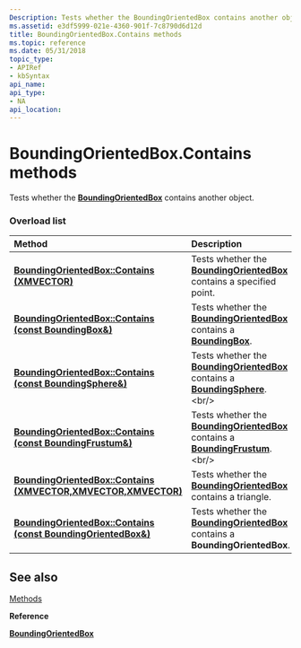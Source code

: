 ```yaml
---
Description: Tests whether the BoundingOrientedBox contains another object.
ms.assetid: e3df5999-021e-4360-901f-7c8790d6d12d
title: BoundingOrientedBox.Contains methods
ms.topic: reference
ms.date: 05/31/2018
topic_type: 
- APIRef
- kbSyntax
api_name: 
api_type: 
- NA
api_location: 
---
```


# BoundingOrientedBox.Contains methods

Tests whether the [**BoundingOrientedBox**](https://msdn.microsoft.com/library/Hh855863(v=VS.85).aspx) contains another object.

### Overload list



| Method                                                                                               | Description                                                                                                                            |
|:-----------------------------------------------------------------------------------------------------|:---------------------------------------------------------------------------------------------------------------------------------------|
| [**BoundingOrientedBox::Contains (XMVECTOR)**](https://msdn.microsoft.com/library/Hh855891(v=VS.85).aspx)                   | Tests whether the [**BoundingOrientedBox**](https://msdn.microsoft.com/library/Hh855863(v=VS.85).aspx) contains a specified point.<br/>                            |
| [**BoundingOrientedBox::Contains (const BoundingBox&)**](https://msdn.microsoft.com/library/Hh855880(v=VS.85).aspx)         | Tests whether the [**BoundingOrientedBox**](https://msdn.microsoft.com/library/Hh855863(v=VS.85).aspx) contains a [**BoundingBox**](/windows/desktop/api/DirectXCollision/ns-directxcollision-boundingbox).<br/>         |
| [**BoundingOrientedBox::Contains (const BoundingSphere&)**](https://msdn.microsoft.com/library/Hh855889(v=VS.85).aspx)      | Tests whether the [**BoundingOrientedBox**](https://msdn.microsoft.com/library/Hh855863(v=VS.85).aspx) contains a [**BoundingSphere**](https://msdn.microsoft.com/library/Hh449592(v=VS.85).aspx).<br/>   |
| [**BoundingOrientedBox::Contains (const BoundingFrustum&)**](https://msdn.microsoft.com/library/Hh855875(v=VS.85).aspx)     | Tests whether the [**BoundingOrientedBox**](https://msdn.microsoft.com/library/Hh855863(v=VS.85).aspx) contains a [**BoundingFrustum**](https://msdn.microsoft.com/library/Hh855859(v=VS.85).aspx).<br/> |
| [**BoundingOrientedBox::Contains (XMVECTOR,XMVECTOR,XMVECTOR)**](https://msdn.microsoft.com/library/Hh855878(v=VS.85).aspx) | Tests whether the [**BoundingOrientedBox**](https://msdn.microsoft.com/library/Hh855863(v=VS.85).aspx) contains a triangle.<br/>                                   |
| [**BoundingOrientedBox::Contains (const BoundingOrientedBox&)**](https://msdn.microsoft.com/library/Hh855885(v=VS.85).aspx) | Tests whether the [**BoundingOrientedBox**](https://msdn.microsoft.com/library/Hh855863(v=VS.85).aspx) contains a **BoundingOrientedBox**.<br/>                    |



## See also

<dl> <dt>

[Methods](boundingorientedbox-methods.md)
</dt> <dt>

**Reference**
</dt> <dt>

[**BoundingOrientedBox**](https://msdn.microsoft.com/library/Hh855863(v=VS.85).aspx)
</dt> </dl>

 

 




